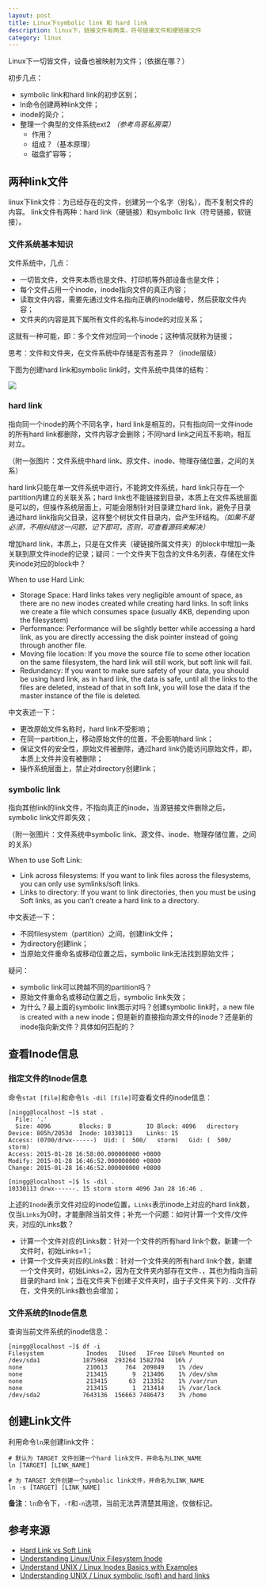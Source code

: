 ```yaml
---
layout: post
title: Linux下symbolic link 和 hard link
description: linux下，链接文件有两类，符号链接文件和硬链接文件
category: linux
---
```


Linux下一切皆文件，设备也被映射为文件；（依据在哪？）

初步几点：

* symbolic link和hard link的初步区别；
* ln命令创建两种link文件；
* inode的简介；
* 整理一个典型的文件系统ext2 *（参考鸟哥私房菜）*
	* 作用？
	* 组成？（基本原理）
	* 磁盘扩容等；






## 两种link文件

linux下link文件：为已经存在的文件，创建另一个名字（别名），而不复制文件的内容。
link文件有两种：hard link（硬链接）和symbolic link（符号链接，软链接）。

### 文件系统基本知识

文件系统中，几点：

* 一切皆文件，文件夹本质也是文件、打印机等外部设备也是文件；
* 每个文件占用一个inode，inode指向文件的真正内容；
* 读取文件内容，需要先通过文件名指向正确的inode编号，然后获取文件内容；
* 文件夹的内容是其下属所有文件的名称与inode的对应关系；


这就有一种可能，即：多个文件对应同一个inode；这种情况就称为链接；

思考：文件和文件夹，在文件系统中存储是否有差异？（inode层级）


下图为创建hard link和symbolic link时，文件系统中具体的结构：

![](/images/symbolic-and-hard-link/symbolic-and-hard-link.png)


### hard link

指向同一个inode的两个不同名字，hard link是相互的，只有指向同一文件inode的所有hard link都删除，文件内容才会删除；不同hard link之间互不影响，相互对立。


（附一张图片：文件系统中hard link、原文件、inode、物理存储位置，之间的关系）

hard link只能在单一文件系统中进行，不能跨文件系统，hard link只存在一个partition内建立的关联关系；hard link也不能链接到目录，本质上在文件系统层面是可以的，但操作系统层面上，可能会限制针对目录建立hard link，避免子目录通过hard link指向父目录，这样整个树状文件目录内，会产生环结构。*（如果不是必须，不用纠结这一问题，记下即可，否则，可查看源码来解决）*

增加hard link，本质上，只是在文件夹（硬链接所属文件夹）的block中增加一条关联到原文件inode的记录；疑问：一个文件夹下包含的文件名列表，存储在文件夹inode对应的block中？

When to use Hard Link:

* Storage Space: Hard links takes very negligible amount of space, as there are no new inodes created while creating hard links. In soft links we create a file which consumes space (usually 4KB, depending upon the filesystem)
* Performance: Performance will be slightly better while accessing a hard link, as you are directly accessing the disk pointer instead of going through another file.
* Moving file location: If you move the source file to some other location on the same filesystem, the hard link will still work, but soft link will fail.
* Redundancy: If you want to make sure safety of your data, you should be using hard link, as in hard link, the data is safe, until all the links to the files are deleted, instead of that in soft link, you will lose the data if the master instance of the file is deleted.

中文表述一下：

* 更改原始文件名称时，hard link不受影响；
* 在同一partition上，移动原始文件的位置，不会影响hard link；
* 保证文件的安全性，原始文件被删除，通过hard link仍能访问原始文件，即，本质上文件并没有被删除；
* 操作系统层面上，禁止对directory创建link；

### symbolic link

指向其他link的link文件，不指向真正的inode，当源链接文件删除之后，symbolic link文件即失效；

（附一张图片：文件系统中symbolic link、源文件、inode、物理存储位置，之间的关系）

When to use Soft Link:

* Link across filesystems: If you want to link files across the filesystems, you can only use symlinks/soft links.
* Links to directory: If you want to link directories, then you must be using Soft links, as you can’t create a hard link to a directory.

中文表述一下：

* 不同filesystem（partition）之间，创建link文件；
* 为directory创建link；
* 当原始文件重命名或移动位置之后，symbolic link无法找到原始文件；


疑问：

* symbolic link可以跨越不同的partition吗？
* 原始文件重命名或移动位置之后，symbolic link失效；
* 为什么？最上面的symbolic link图示对吗？创建symbolic link时，a new file is created with a new inode；但是新的直接指向源文件的inode？还是新的inode指向新文件？具体如何匹配的？


## 查看Inode信息

### 指定文件的Inode信息

命令`stat [file]`和命令`ls -dil [file]`可查看文件的inode信息：

	[ningg@localhost ~]$ stat .
	  File: '.'
	  Size: 4096      	Blocks: 8          IO Block: 4096   directory
	Device: 805h/2053d	Inode: 10330113    Links: 15
	Access: (0700/drwx------)  Uid: (  500/   storm)   Gid: (  500/   storm)
	Access: 2015-01-28 16:58:00.000000000 +0800
	Modify: 2015-01-28 16:46:52.000000000 +0800
	Change: 2015-01-28 16:46:52.000000000 +0800
	
	[ningg@localhost ~]$ ls -dil .
	10330113 drwx------. 15 storm storm 4096 Jan 28 16:46 .


上述的`Inode`表示文件对应的inode位置，`Links`表示inode上对应的hard link数，仅当`Links`为0时，才能删除当前文件；补充一个问题：如何计算一个文件/文件夹，对应的Links数？

* 计算一个文件对应的Links数：针对一个文件的所有hard link个数，新建一个文件时，初始Links=1；
* 计算一个文件夹对应的Links数：针对一个文件夹的所有hard link个数，新建一个文件夹时，初始Links=2，因为在文件夹内部存在文件`.`，其也为指向当前目录的hard link；当在文件夹下创建子文件夹时，由于子文件夹下的`..`文件存在，文件夹的Links数也会增加；


### 文件系统的Inode信息

查询当前文件系统的inode信息：


	[ningg@localhost ~]$ df -i
	Filesystem            Inodes   IUsed   IFree IUse% Mounted on
	/dev/sda1            1875968  293264 1582704   16% /
	none                  210613     764  209849    1% /dev
	none                  213415       9  213406    1% /dev/shm
	none                  213415      63  213352    1% /var/run
	none                  213415       1  213414    1% /var/lock
	/dev/sda2            7643136  156663 7486473    3% /home

## 创建Link文件

利用命令`ln`来创建link文件：

	# 默认为 TARGET 文件创建一个hard link文件，并命名为LINK_NAME
	ln [TARGET] [LINK_NAME]

	# 为 TARGET 文件创建一个symbolic link文件，并命名为LINK_NAME
	ln -s [TARGET] [LINK_NAME]

**备注**：`ln`命令下，`-f`和`-n`选项，当前无法弄清楚其用途，仅做标记。




## 参考来源

* [Hard Link vs Soft Link][Hard Link vs Soft Link]
* [Understanding Linux/Unix Filesystem Inode][Understanding Linux/Unix Filesystem Inode]
* [Understand UNIX / Linux Inodes Basics with Examples][Understand UNIX / Linux Inodes Basics with Examples]
* [Understanding UNIX / Linux symbolic (soft) and hard links][Understanding UNIX / Linux symbolic (soft) and hard links]







[NingG]:    													http://ningg.github.com  "NingG"
[Hard Link vs Soft Link]:										http://www.geekride.com/hard-link-vs-soft-link/
[Understanding Linux/Unix Filesystem Inode]:					http://www.geekride.com/understanding-unix-linux-filesystem-inodes/
[Understand UNIX / Linux Inodes Basics with Examples]:			http://www.thegeekstuff.com/2012/01/linux-inodes/
[Understanding UNIX / Linux symbolic (soft) and hard links]:	http://www.cyberciti.biz/tips/understanding-unixlinux-symbolic-soft-and-hard-links.html







